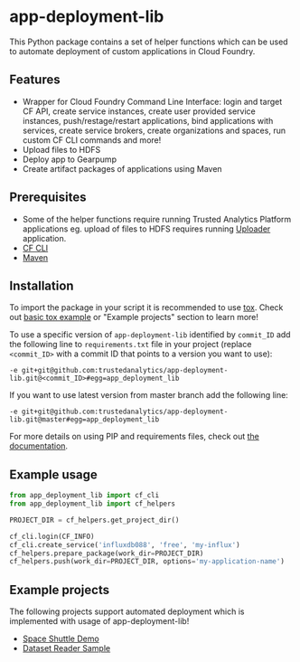 # app-deployment-lib
This Python package contains a set of helper functions which can be used to automate deployment of custom applications in Cloud Foundry.

## Features
* Wrapper for Cloud Foundry Command Line Interface: login and target CF API, create service instances, create user provided service instances, push/restage/restart applications, bind applications with services, create service brokers, create organizations and spaces, run custom CF CLI commands and more!
* Upload files to HDFS
* Deploy app to Gearpump
* Create artifact packages of applications using Maven

## Prerequisites
* Some of the helper functions require running Trusted Analytics Platform applications eg. upload of files to HDFS requires running [Uploader](https://github.com/trustedanalytics/uploader) application.
* [CF CLI](https://github.com/cloudfoundry/cli)
* [Maven](https://maven.apache.org/download.cgi)

## Installation
To import the package in your script it is recommended to use [tox](https://pypi.python.org/pypi/tox). Check out [basic tox example](https://testrun.org/tox/latest/#basic-example) or "Example projects" section to learn more!

To use a specific version of `app-deployment-lib` identified by `commit_ID` add the following line to `requirements.txt` file in your project (replace `<commit_ID>` with a commit ID that points to a version you want to use):
```
-e git+git@github.com:trustedanalytics/app-deployment-lib.git@<commit_ID>#egg=app_deployment_lib
```
If you want to use latest version from master branch add the following line:
```
-e git+git@github.com:trustedanalytics/app-deployment-lib.git@master#egg=app_deployment_lib
```
For more details on using PIP and requirements files, check out [the documentation](https://pip.readthedocs.io/en/1.1/requirements.html).


## Example usage

```python
from app_deployment_lib import cf_cli
from app_deployment_lib import cf_helpers

PROJECT_DIR = cf_helpers.get_project_dir()

cf_cli.login(CF_INFO)
cf_cli.create_service('influxdb088', 'free', 'my-influx')
cf_helpers.prepare_package(work_dir=PROJECT_DIR)
cf_helpers.push(work_dir=PROJECT_DIR, options='my-application-name')
```

## Example projects
The following projects support automated deployment which is implemented with usage of app-deployment-lib!
* [Space Shuttle Demo](https://github.com/trustedanalytics/space-shuttle-demo)
* [Dataset Reader Sample](https://github.com/trustedanalytics/dataset-reader-sample)
